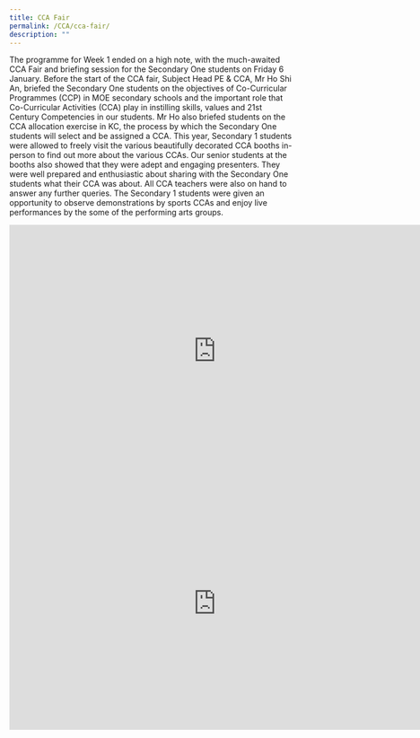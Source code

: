 ```yaml
---
title: CCA Fair
permalink: /CCA/cca-fair/
description: ""
---
```


The programme for Week 1 ended on a high note, with the much-awaited CCA Fair and briefing session for the Secondary One students on Friday 6 January.
Before the start of the CCA fair, Subject Head PE & CCA, Mr Ho Shi An, briefed the Secondary One students on the objectives of Co-Curricular Programmes (CCP) in MOE secondary schools and the important role that Co-Curricular Activities (CCA) play in instilling skills, values and 21st Century Competencies in our students. Mr Ho also briefed students on the CCA allocation exercise in KC, the process by which the Secondary One students will select and be assigned a CCA.
This year, Secondary 1 students were allowed to freely visit the various beautifully decorated CCA booths in-person to find out more about the various CCAs. Our senior students at the booths also showed that they were adept and engaging presenters. They were well prepared and enthusiastic about sharing with the Secondary One students what their CCA was about. All CCA teachers were also on hand to answer any further queries. The Secondary 1 students were given an opportunity to observe demonstrations by sports CCAs and enjoy live performances by the some of the performing arts groups.

<iframe allowfullscreen="true" height="450" width="735" frameborder="0" src="https://docs.google.com/presentation/d/e/2PACX-1vTnKmuvXX9--Xv2DFhuP7GG7PsDdqZfskImTWbYvjQKZPo1_z2dp9halwBxrWcDrZI7UiLSqI8x-tUG/embed?start=false&amp;loop=false&amp;delayms=3000"></iframe>

<iframe allowfullscreen="true" height="450" width="735" frameborder="0" src="https://docs.google.com/presentation/d/e/2PACX-1vQSpBWe2uTrhLoZYWUc56qM4R5iN25rxawWsNMTIKIIaImSrRSiyL_Fo07pu7f6Z7lR_Fo8mrLgI-B9/embed?start=false&amp;loop=false&amp;delayms=3000"></iframe>